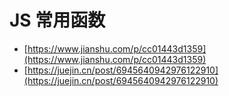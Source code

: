 # JS 常用函数

* [https://www.jianshu.com/p/cc01443d1359](https://www.jianshu.com/p/cc01443d1359)
* [https://juejin.cn/post/6945640942976122910](https://juejin.cn/post/6945640942976122910)
